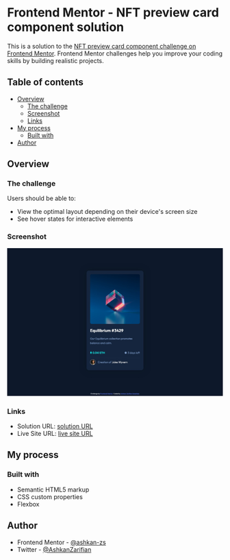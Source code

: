 # Frontend Mentor - NFT preview card component solution

This is a solution to the [NFT preview card component challenge on Frontend Mentor](https://www.frontendmentor.io/challenges/nft-preview-card-component-SbdUL_w0U). Frontend Mentor challenges help you improve your coding skills by building realistic projects.

## Table of contents

- [Overview](#overview)
  - [The challenge](#the-challenge)
  - [Screenshot](#screenshot)
  - [Links](#links)
- [My process](#my-process)
  - [Built with](#built-with)
- [Author](#author)

## Overview

### The challenge

Users should be able to:

- View the optimal layout depending on their device's screen size
- See hover states for interactive elements

### Screenshot

![](./screenshot.jpg)

### Links

- Solution URL: [solution URL](https://www.frontendmentor.io/solutions/nft-preview-card-component-using-flexbox-7wcl-9YtE)
- Live Site URL: [live site URL](https://ecstatic-lalande-abe477.netlify.app/)

## My process

### Built with

- Semantic HTML5 markup
- CSS custom properties
- Flexbox

## Author

- Frontend Mentor - [@ashkan-zs](https://www.frontendmentor.io/profile/ashkan-zs)
- Twitter - [@AshkanZarifian](https://www.twitter.com/AshkanZarifian)
